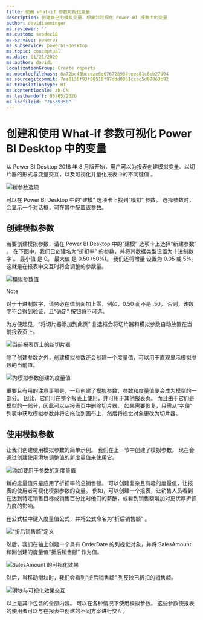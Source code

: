 ```yaml
---
title: 使用 what-if 参数可视化变量
description: 创建自己的模拟变量，想象并可视化 Power BI 报表中的变量
author: davidiseminger
ms.reviewer: ''
ms.custom: seodec18
ms.service: powerbi
ms.subservice: powerbi-desktop
ms.topic: conceptual
ms.date: 01/21/2020
ms.author: davidi
LocalizationGroup: Create reports
ms.openlocfilehash: 8a72bc43bcceae6e676728934ceec81c8cb27d04
ms.sourcegitcommit: 7aa0136f93f88516f97ddd8031ccac5d07863b92
ms.translationtype: HT
ms.contentlocale: zh-CN
ms.lasthandoff: 05/05/2020
ms.locfileid: "76539350"
---
```

# <a name="create-and-use-what-if-parameters-to-visualize-variables-in-power-bi-desktop"></a>创建和使用 What-if 参数可视化 Power BI Desktop 中的变量

从 Power BI Desktop 2018 年 8 月版开始，用户可以为报表创建模拟变量、以切片器的形式与变量交互，以及可视化并量化报表中的不同键值   。

![新参数选项](media/desktop-what-if/what-if_01.png)

可以在 Power BI Desktop 中的“建模”  选项卡上找到“模拟”  参数。 选择参数时，会显示一个对话框，可在其中配置该参数。

## <a name="creating-a-what-if-parameter"></a>创建模拟参数

若要创建模拟参数，请在 Power BI Desktop 中的“建模”  选项卡上选择“新建参数”  。 在下图中，我们已创建名为“折扣率”  的参数，并将其数据类型设置为十进制数字  。 最小值  是 0。 最大值  是 0.50 (50%)。 我们还将增量  设置为 0.05 或 5%。 这就是在报表中交互时将会调整的参数量。

![模拟参数值](media/desktop-what-if/what-if_02.png)

> [!NOTE]
> 对于十进制数字，请务必在值前面加上零，例如，0.50 而不是 .50。 否则，该数字不会得到验证，且“确定”  按钮将不可选。
> 
> 

为方便起见，“将切片器添加到此页”  复选框会将切片器和模拟参数自动放置在当前报表页上。

![当前报表页上的新切片器](media/desktop-what-if/what-if_03.png)

除了创建参数之外，创建模拟参数还会创建一个度量值，可以用于直观显示模拟参数的当前值。

![为模拟参数创建的度量值](media/desktop-what-if/what-if_04.png)

重要且有用的注意事项是，一旦创建了模拟参数，参数和度量值便会成为模型的一部分。 因此，它们可在整个报表上使用，并可用于其他报表页。 而且由于它们是模型的一部分，因此可以从报表页中删除切片器。 如果需要恢复，只需从“字段”  列表中获取模拟参数并将它拖动到画布上，然后将视觉对象更改为切片器。

## <a name="using-a-what-if-parameter"></a>使用模拟参数

让我们创建使用模拟参数的简单示例。 我们在上一节中创建了模拟参数。 现在会通过创建使用滑块调整值的新度量值来使用它。

![添加要用于参数的新度量值](media/desktop-what-if/what-if_05.png)

新的度量值只是应用了折扣率的总销售额。 可以创建复杂且有趣的度量值，让报表的使用者可视化模拟参数的变量。 例如，可以创建一个报表，让销售人员看到在达到特定销售目标或销售百分比时他们的薪酬，或看到销售额增加对更优厚折扣力度的影响。

在公式栏中键入度量值公式，并将公式命名为“折后销售额”  。

![“折后销售额”定义](media/desktop-what-if/what-if_06.png)

然后，我们在轴上创建一个具有 OrderDate  的列视觉对象，并将 SalesAmount  和刚创建的度量值“折后销售额”  作为值。

![SalesAmount 的可视化效果](media/desktop-what-if/what-if_07.png)

然后，当移动滑块时，我们会看到“折后销售额”  列反映已折扣的销售额。

![滑块与可视化效果交互](media/desktop-what-if/what-if_08.png)

以上是其中包含的全部内容。 可以在各种情况下使用模拟参数。 这些参数使报表的使用者可以与在报表中创建的不同方案进行交互。
